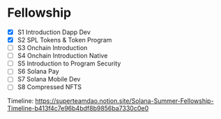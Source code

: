 # Fellowship

- [x] S1 Introduction Dapp Dev
- [x] S2 SPL Tokens & Token Program
- [ ] S3 Onchain Introduction
- [ ] S4 Onchain Introduction Native
- [ ] S5 Introduction to Program Security
- [ ] S6 Solana Pay
- [ ] S7 Solana Mobile Dev
- [ ] S8 Compressed NFTS

Timeline: https://superteamdao.notion.site/Solana-Summer-Fellowship-Timeline-b413f4c7e96b4bdf8b9856ba7330c0e0
